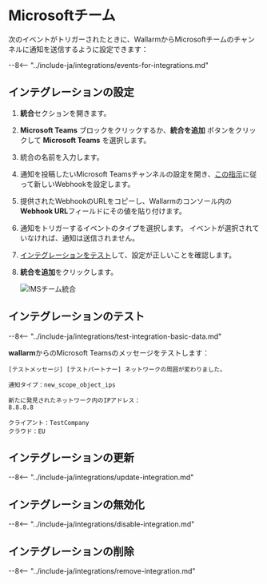 # Microsoftチーム

次のイベントがトリガーされたときに、WallarmからMicrosoftチームのチャンネルに通知を送信するように設定できます：

--8<-- "../include-ja/integrations/events-for-integrations.md"

## インテグレーションの設定

1. **統合**セクションを開きます。
2. **Microsoft Teams** ブロックをクリックするか、**統合を追加** ボタンをクリックして **Microsoft Teams** を選択します。
3. 統合の名前を入力します。
4. 通知を投稿したいMicrosoft Teamsチャンネルの設定を開き、[この指示](https://docs.microsoft.com/en-us/microsoftteams/platform/webhooks-and-connectors/how-to/add-incoming-webhook)に従って新しいWebhookを設定します。
5. 提供されたWebhookのURLをコピーし、Wallarmのコンソール内の**Webhook URL**フィールドにその値を貼り付けます。
6. 通知をトリガーするイベントのタイプを選択します。 イベントが選択されていなければ、通知は送信されません。
7. [インテグレーションをテスト](#integration-testing)して、設定が正しいことを確認します。
8. **統合を追加**をクリックします。

      ![!MSチーム統合](../../../images/user-guides/settings/integrations/add-ms-teams-integration.png)

## インテグレーションのテスト

--8<-- "../include-ja/integrations/test-integration-basic-data.md"

**wallarm**からのMicrosoft Teamsのメッセージをテストします：

```
[テストメッセージ] [テストパートナー] ネットワークの周囲が変わりました。

通知タイプ：new_scope_object_ips

新たに発見されたネットワーク内のIPアドレス：
8.8.8.8

クライアント：TestCompany
クラウド：EU
```

## インテグレーションの更新

--8<-- "../include-ja/integrations/update-integration.md"

## インテグレーションの無効化

--8<-- "../include-ja/integrations/disable-integration.md"

## インテグレーションの削除

--8<-- "../include-ja/integrations/remove-integration.md"